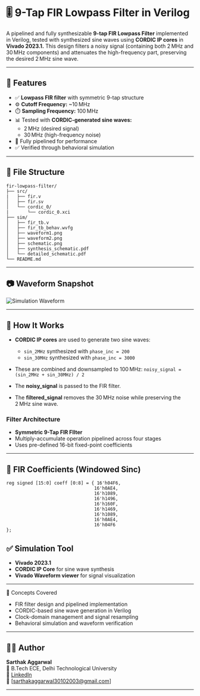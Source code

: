 # 🎚️ 9-Tap FIR Lowpass Filter in Verilog

A pipelined and fully synthesizable **9-tap FIR Lowpass Filter** implemented in Verilog, tested with synthesized sine waves using **CORDIC IP cores** in **Vivado 2023.1.** This design filters a noisy signal (containing both 2 MHz and 30 MHz components) and attenuates the high-frequency part, preserving the desired 2 MHz sine wave.

---

## 🔧 Features

- ✅ **Lowpass FIR filter** with symmetric 9-tap structure
- ⚙️ **Cutoff Frequency:** ~10 MHz
- ⏱️ **Sampling Frequency:** 100 MHz
- 📊 Tested with **CORDIC-generated sine waves:**
  - 2 MHz (desired signal)
  - 30 MHz (high-frequency noise)
- 📘 Fully pipelined for performance
- ✅ Verified through behavioral simulation

---

## 📁 File Structure
```
fir-lowpass-filter/
├── src/
|   ├── fir.v
│   ├── fir.sv
│   └── cordic_0/
|       └── cordic_0.xci
├── sim/
│   ├── fir_tb.v
│   ├── fir_tb_behav.wvfg
│   ├── waveform1.png
│   ├── waveform2.png
│   ├── schematic.png
│   ├── synthesis_schematic.pdf
│   └── detailed_schematic.pdf      
└── README.md
```


---

## 📷 Waveform Snapshot

![Simulation Waveform]() <!-- Replace with actual path if uploading -->

---

## 🧪 How It Works

- **CORDIC IP cores** are used to generate two sine waves:
  - `sin_2MHz` synthesized with `phase_inc = 200`
  - `sin_30MHz` synthesized with `phase_inc = 3000`

- These are combined and downsampled to 100 MHz:
  `noisy_signal = (sin_2MHz + sin_30MHz) / 2`

- The **noisy_signal** is passed to the FIR filter.
- The **filtered_signal** removes the 30 MHz noise while preserving the 2 MHz sine wave.

### Filter Architecture
- **Symmetric 9-Tap FIR FIlter**
- Multiply-accumulate operation pipelined across four stages
- Uses pre-defined 16-bit fixed-point coefficients

---

## 🧠 FIR Coefficients (Windowed Sinc)
 ```
reg signed [15:0] coeff [0:8] = { 16'h04F6,
                                  16'h0AE4,
                                  16'h1089,
                                  16'h1496,
                                  16'h160F,
                                  16'h1469,
                                  16'h1089,
                                  16'h0AE4,
                                  16'h04F6
};
``` 

## ✅ Simulation Tool

- **Vivado 2023.1**
- **CORDIC IP Core** for sine wave synthesis
- **Vivado Waveform viewer** for signal visualization 

---

🧰 Concepts Covered
- FIR filter design and pipelined implementation
- CORDIC-based sine wave generation in Verilog
- Clock-domain management and signal resampling
- Behavioral simulation and waveform verification

---

## 👨‍💻 Author

**Sarthak Aggarwal**  
📘 B.Tech ECE, Delhi Technological University  
🔗 [LinkedIn](https://www.linkedin.com/in/sarthak-aggarwal-486b60240/)  
📧 [sarthakaggarwal30102003@gmail.com]

---




